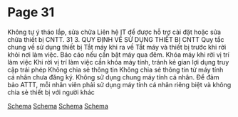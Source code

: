# Page 31

Không tự ý tháo lắp, 
sửa chữa
Liên hệ IT để được hỗ 
trợ cài đặt hoặc sửa 
chữa thiết bị CNTT.
31
3. QUY ĐỊNH VỀ SỬ DỤNG THIẾT BỊ CNTT
Quy tắc chung về sử dụng thiết bị
Tắt máy khi ra về
Tắt máy và thiết bị 
trước khi rời khỏi nơi 
làm việc. Báo cáo nếu 
cần bật máy qua đêm.
Khóa máy khi rời vị 
trí làm việc
Khi rời vị trí làm việc 
cần khóa máy tính, 
tránh kẻ gian lợi dụng 
truy cập trái phép
Không chia sẻ thông 
tin
Không chia sẻ thông 
tin từ máy tính cá nhân 
chưa đăng ký.
Không sử dụng chung 
máy tính cá nhân.
Để đảm bảo ATTT, mỗi 
nhân viên phải sử dụng 
máy tính cá nhân riêng 
biệt và không chia sẻ 
thiết bị với người khác

[Schema](page_31_img1.png)
[Schema](page_31_img2.png)
[Schema](page_31_img3.png)
[Schema](page_31_img4.png)
